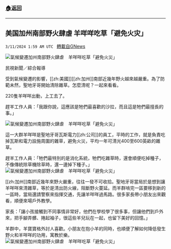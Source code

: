 ###  [:house:返回](README.md)
---


## 美国加州南部野火肆虐 羊咩咩吃草「避免火灾」
`3/11/2024 1:59 AM UTC ` [轉載自GNews](https://gnews.org/articles/2382865)

![氣候變遷加州南部野火肆虐　羊咩咩吃草「避免火災」](https://cdn.ftvnews.com.tw/manasystem/FileData/News/3c231e41-81a5-4f92-ae60-f04dab224bbf.jpg "氣候變遷加州南部野火肆虐　羊咩咩吃草「避免火災」")

民視新聞／綜合報導

受到氣候變遷的影響，[[zh:美國]][[zh:加州]]南部近幾年野火越來越嚴重。為了防範未然，聖地牙哥開始清除雜草。怎麼清呢？一起來看看。

220隻羊咩咩出動，上工去了。

趕羊工作人員：「我跟你說，這應該是牠們最喜歡的沙拉，而且這是牠們最擅長的事。」

![氣候變遷加州南部野火肆虐　羊咩咩吃草「避免火災」](https://cdn.ftvnews.com.tw/summernotefiles/News/ff132ba4-5cdd-4db0-9224-f64c3f8bbbc5.jpg "氣候變遷加州南部野火肆虐　羊咩咩吃草「避免火災」")

這一大群羊咩咩是聖地牙哥瓦斯電力[[zh:公司]]的員工，平時的工作，就是負責吃掉瓦斯和電力設施周圍的雜草，避免火災，平均一年可清光400至600英畝的雜草。

趕羊工作人員：「牠們最特別的是消化系統，牠們吃雜草時，還會順便吃掉種子，不像傳統除草機除草時，還一邊掉下種子。」![氣候變遷加州南部野火肆虐　羊咩咩吃草「避免火災」](https://cdn.ftvnews.com.tw/summernotefiles/News/44d74b44-7960-4317-b373-4c3cf7d75951.jpg "氣候變遷加州南部野火肆虐　羊咩咩吃草「避免火災」")

[[zh:加州]]南部近幾年來野火嚴重，往往一發不可收拾。聖地牙哥當局於是想到讓羊咩咩來清雜草，等於是清出防火線，阻斷野火蔓延。而羊群啃完一區要移到新的一區時，當局還請警察來指揮交通，先讓羊咩咩過馬路。很多家長帶小朋友出來觀看，順便來場戶外教學。

家長：「讓小孩接觸到不同事情非常好，他們在學校學了很多事，但讓他們到戶外來，把手腳弄髒、捲起袖子，很這些羊兒玩在一起，也留下美好的回憶。」

羊群中，羊寶寶格外討人喜歡。小朋友在抱小羊的同時，也順便了解如何降低發生野火和羊咩咩的功用，寓教於樂。![氣候變遷加州南部野火肆虐　羊咩咩吃草「避免火災」](https://cdn.ftvnews.com.tw/summernotefiles/News/69833456-106d-414d-afe9-e135496f0000.jpg "氣候變遷加州南部野火肆虐　羊咩咩吃草「避免火災」")
